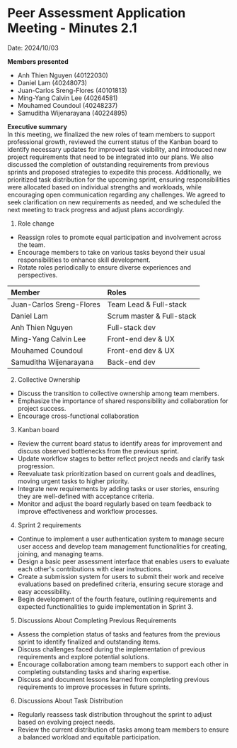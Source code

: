 # Peer Assessment Application Meeting \- Minutes 2.1

Date: 2024/10/03

**Members presented**

- Anh Thien Nguyen (40122030)  
- Daniel Lam (40248073)  
- Juan-Carlos Sreng-Flores (40101813)  
- Ming-Yang Calvin Lee (40264581)  
- Mouhamed Coundoul (40248237)  
- Samuditha Wijenarayana (40224895) 

**Executive summary**  
In this meeting, we finalized the new roles of team members to support professional growth, reviewed the current status of the Kanban board to identify necessary updates for improved task visibility, and introduced new project requirements that need to be integrated into our plans. We also discussed the completion of outstanding requirements from previous sprints and proposed strategies to expedite this process. Additionally, we prioritized task distribution for the upcoming sprint, ensuring responsibilities were allocated based on individual strengths and workloads, while encouraging open communication regarding any challenges. We agreed to seek clarification on new requirements as needed, and we scheduled the next meeting to track progress and adjust plans accordingly.

1. Role change  
- Reassign roles to promote equal participation and involvement across the team.  
- Encourage members to take on various tasks beyond their usual responsibilities to enhance skill development.  
- Rotate roles periodically to ensure diverse experiences and perspectives.

| Member | Roles |
| :---- | :---- |
| Juan-Carlos Sreng-Flores | Team Lead & Full-stack |
| Daniel Lam | Scrum master & Full-stack |
| Anh Thien Nguyen | Full-stack dev |
| Ming-Yang Calvin Lee | Front-end dev & UX |
| Mouhamed Coundoul | Front-end dev & UX |
| Samuditha Wijenarayana | Back-end dev |

2. Collective Ownership  
- Discuss the transition to collective ownership among team members.  
- Emphasize the importance of shared responsibility and collaboration for project success.  
- Encourage cross-functional collaboration


3. Kanban board  
- Review the current board status to identify areas for improvement and discuss observed bottlenecks from the previous sprint.  
- Update workflow stages to better reflect project needs and clarify task progression.  
- Reevaluate task prioritization based on current goals and deadlines, moving urgent tasks to higher priority.  
- Integrate new requirements by adding tasks or user stories, ensuring they are well-defined with acceptance criteria.  
- Monitor and adjust the board regularly based on team feedback to improve effectiveness and workflow processes.

4. Sprint 2 requirements  
- Continue to implement a user authentication system to manage secure user access and develop team management functionalities for creating, joining, and managing teams.  
- Design a basic peer assessment interface that enables users to evaluate each other's contributions with clear instructions.  
- Create a submission system for users to submit their work and receive evaluations based on predefined criteria, ensuring secure storage and easy accessibility.  
- Begin development of the fourth feature, outlining requirements and expected functionalities to guide implementation in Sprint 3\.

5. Discussions About Completing Previous Requirements  
- Assess the completion status of tasks and features from the previous sprint to identify finalized and outstanding items.  
- Discuss challenges faced during the implementation of previous requirements and explore potential solutions.  
- Encourage collaboration among team members to support each other in completing outstanding tasks and sharing expertise.  
- Discuss and document lessons learned from completing previous requirements to improve processes in future sprints.

6. Discussions About Task Distribution  
- Regularly reassess task distribution throughout the sprint to adjust based on evolving project needs.  
- Review the current distribution of tasks among team members to ensure a balanced workload and equitable participation.

